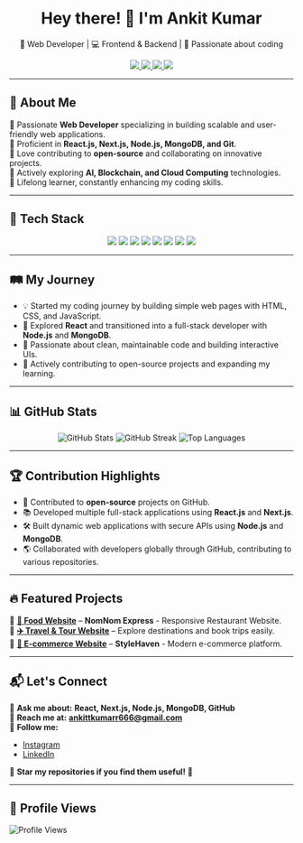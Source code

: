 <h1 align="center">Hey there! 👋 I'm Ankit Kumar</h1>

<p align="center">
  🚀 Web Developer | 💻 Frontend & Backend | 📱 Passionate about coding  
</p>

<p align="center">
  <a href="https://www.instagram.com/ankitkumar_666" target="_blank">
    <img src="https://img.shields.io/badge/Instagram-%23E4405F.svg?style=for-the-badge&logo=instagram&logoColor=white" />
  </a>
  <a href="https://www.linkedin.com/in/ankitkumar666/" target="_blank">
    <img src="https://img.shields.io/badge/LinkedIn-%230077B5.svg?style=for-the-badge&logo=linkedin&logoColor=white" />
  </a>
  <a href="mailto:ankittkumarr666@gmail.com">
    <img src="https://img.shields.io/badge/Email-D14836?style=for-the-badge&logo=gmail&logoColor=white" />
  </a>
  <a href="https://ankitkumar666.github.io/E-commerce_Website/" target="_blank">
    <img src="https://img.shields.io/badge/Portfolio-24292e?style=for-the-badge&logo=githubpages&logoColor=white" />
  </a>
</p>

---

## 🌟 About Me  

🔹 Passionate **Web Developer** specializing in building scalable and user-friendly web applications.  
🔹 Proficient in **React.js, Next.js, Node.js, MongoDB, and Git**.  
🔹 Love contributing to **open-source** and collaborating on innovative projects.  
🔹 Actively exploring **AI, Blockchain, and Cloud Computing** technologies.  
🔹 Lifelong learner, constantly enhancing my coding skills.  

---

## 🚀 Tech Stack  

<p align="center">
  <img src="https://img.shields.io/badge/HTML5-%23E34F26.svg?style=for-the-badge&logo=html5&logoColor=white" />
  <img src="https://img.shields.io/badge/CSS3-%231572B6.svg?style=for-the-badge&logo=css3&logoColor=white" />
  <img src="https://img.shields.io/badge/JavaScript-%23F7DF1E.svg?style=for-the-badge&logo=javascript&logoColor=black" />
  <img src="https://img.shields.io/badge/React-%2361DAFB.svg?style=for-the-badge&logo=react&logoColor=black" />
  <img src="https://img.shields.io/badge/Next.js-%23000000.svg?style=for-the-badge&logo=next.js&logoColor=white" />
  <img src="https://img.shields.io/badge/Node.js-%2343853D.svg?style=for-the-badge&logo=node.js&logoColor=white" />
  <img src="https://img.shields.io/badge/MongoDB-%2347A248.svg?style=for-the-badge&logo=mongodb&logoColor=white" />
  <img src="https://img.shields.io/badge/Git-%23F05032.svg?style=for-the-badge&logo=git&logoColor=white" />
</p>

---

## 🛤️ My Journey  

- 💡 Started my coding journey by building simple web pages with HTML, CSS, and JavaScript.  
- 🚀 Explored **React** and transitioned into a full-stack developer with **Node.js** and **MongoDB**.  
- 🔎 Passionate about clean, maintainable code and building interactive UIs.  
- 🌱 Actively contributing to open-source projects and expanding my learning.  

---

## 📊 GitHub Stats  

<p align="center">
  <img src="https://github-readme-stats.vercel.app/api?username=AnkitKumar666&show_icons=true&theme=radical" alt="GitHub Stats" />
  <img src="https://github-readme-streak-stats.herokuapp.com/?user=AnkitKumar666&theme=dark" alt="GitHub Streak" />
  <img src="https://github-readme-stats.vercel.app/api/top-langs/?username=AnkitKumar666&layout=compact&theme=dark" alt="Top Languages" />
</p>

---

## 🏆 Contribution Highlights  

- 🌟 Contributed to **open-source** projects on GitHub.  
- 📚 Developed multiple full-stack applications using **React.js** and **Next.js**.  
- 🛠 Built dynamic web applications with secure APIs using **Node.js** and **MongoDB**.  
- 🌎 Collaborated with developers globally through GitHub, contributing to various repositories.  

---

## 🔥 Featured Projects  

🚀 **[🍔 Food Website](https://ankitkumar666.github.io/Food-Website/)** – **NomNom Express** - Responsive Restaurant Website.  
🚀 **[✈️ Travel & Tour Website](https://ankitkumar666.github.io/Travel_Tour-Website/)** – Explore destinations and book trips easily.  
🚀 **[🛒 E-commerce Website](https://ankitkumar666.github.io/E-commerce_Website/)** – **StyleHaven** - Modern e-commerce platform.  

---

## 📬 Let's Connect  

💬 **Ask me about:** **React, Next.js, Node.js, MongoDB, GitHub**  
📩 **Reach me at:** **ankittkumarr666@gmail.com**  
📢 **Follow me:**  
- [Instagram](https://www.instagram.com/ankitkumar_666)  
- [LinkedIn](https://www.linkedin.com/in/ankitkumar666/)  

🌟 **Star my repositories if you find them useful!** 🌟  

---

## 👀 **Profile Views**  
![Profile Views](https://komarev.com/ghpvc/?username=AnkitKumar666&label=Profile%20Views&color=0e75b6&style=flat)  
